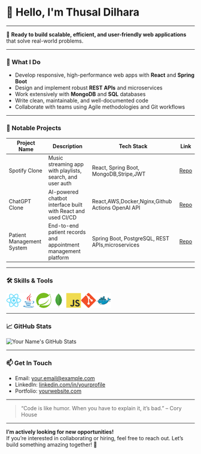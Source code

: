 # 👋 Hello, I'm Thusal Dilhara  
---

🚀 **Ready to build scalable, efficient, and user-friendly web applications** that solve real-world problems.

---

### 🔭 What I Do  
- Develop responsive, high-performance web apps with **React** and **Spring Boot**  
- Design and implement robust **REST APIs** and microservices  
- Work extensively with **MongoDB** and **SQL** databases  
- Write clean, maintainable, and well-documented code  
- Collaborate with teams using Agile methodologies and Git workflows  

---

### 💼 Notable Projects  

| Project Name           | Description                                     | Tech Stack                     | Link                       |
|-----------------------|------------------------------------------------|-------------------------------|----------------------------|
| Spotify Clone          | Music streaming app with playlists, search, and user auth | React, Spring Boot, MongoDB,Stripe,JWT | [Repo](https://github.com/ThusalDilhara/spotify-clone) |
| ChatGPT Clone          | AI-powered chatbot interface built with React and used CI/CD | React,AWS,Docker,Nginx,Github Actions OpenAI API | [Repo](https://github.com/ThusalDilhara/chatgpt-clone) |
| Patient Management System | End-to-end patient records and appointment management platform | Spring Boot, PostgreSQL, REST APIs,microservices | [Repo](https://github.com/ThusalDilhara/patient-management) |
---

### 🛠️ Skills & Tools

<div>
  <img align="left" alt="React" width="40px" src="https://raw.githubusercontent.com/devicons/devicon/master/icons/react/react-original.svg" />
  <img align="left" alt="Java" width="40px" src="https://raw.githubusercontent.com/devicons/devicon/master/icons/java/java-original.svg" />
  <img align="left" alt="Spring Boot" width="40px" src="https://raw.githubusercontent.com/devicons/devicon/master/icons/spring/spring-original.svg" />
  <img align="left" alt="MongoDB" width="40px" src="https://raw.githubusercontent.com/devicons/devicon/master/icons/mongodb/mongodb-original.svg" />
  <img align="left" alt="JavaScript" width="40px" src="https://raw.githubusercontent.com/devicons/devicon/master/icons/javascript/javascript-original.svg" />
  <img align="left" alt="Git" width="40px" src="https://raw.githubusercontent.com/devicons/devicon/master/icons/git/git-original.svg" />
  <img align="left" alt="Docker" width="40px" src="https://raw.githubusercontent.com/devicons/devicon/master/icons/docker/docker-original.svg" />
</div>
<br clear="both" />

---

### 📈 GitHub Stats

![Your Name's GitHub Stats](https://github-readme-stats.vercel.app/api?username=yourusername&show_icons=true&theme=radical)

---

### 📫 Get In Touch

- Email: your.email@example.com  
- LinkedIn: [linkedin.com/in/yourprofile](https://linkedin.com/in/yourprofile)  
- Portfolio: [yourwebsite.com](https://yourwebsite.com)

---

> “Code is like humor. When you have to explain it, it’s bad.” – Cory House

---

**I’m actively looking for new opportunities!**  
If you’re interested in collaborating or hiring, feel free to reach out. Let’s build something amazing together! 🚀
